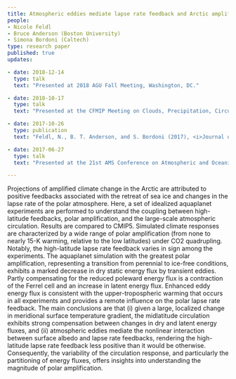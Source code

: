 ```yaml
---
title: Atmospheric eddies mediate lapse rate feedback and Arctic amplification 
people:
- Nicole Feldl
- Bruce Anderson (Boston University) 
- Simona Bordoni (Caltech)
type: research paper
published: true
updates:

- date: 2018-12-14
  type: talk 
  text: "Presented at 2018 AGU Fall Meeting, Washington, DC."

- date: 2018-10-17
  type: talk 
  text: "Presented at the CFMIP Meeting on Clouds, Precipitation, Circulation, and Climate Sensitivity, Boulder, CO."

- date: 2017-10-26
  type: publication
  text: "Feldl, N., B. T. Anderson, and S. Bordoni (2017), <i>Journal of Climate</i>, 30, 9213–9224, [doi:10.1175/JCLI-D-16-0706.1](https://doi.org/10.1175/JCLI-D-16-0706.1)." 

- date: 2017-06-27
  type: talk 
  text: "Presented at the 21st AMS Conference on Atmospheric and Oceanic Fluid Dynamics, Portland, OR."

---
```


Projections of amplified climate change in the Arctic are attributed to positive feedbacks associated with the retreat of sea ice and changes in the lapse rate of the polar atmosphere. Here, a set of idealized aquaplanet experiments are performed to understand the coupling between high-latitude feedbacks, polar amplification, and the large-scale atmospheric circulation. Results are compared to CMIP5. Simulated climate responses are characterized by a wide range of polar amplification (from none to nearly 15-K warming, relative to the low latitudes) under CO2 quadrupling. Notably, the high-latitude lapse rate feedback varies in sign among the experiments. The aquaplanet simulation with the greatest polar amplification, representing a transition from perennial to ice-free conditions, exhibits a marked decrease in dry static energy flux by transient eddies. Partly compensating for the reduced poleward energy flux is a contraction of the Ferrel cell and an increase in latent energy flux. Enhanced eddy energy flux is consistent with the upper-tropospheric warming that occurs in all experiments and provides a remote influence on the polar lapse rate feedback. The main conclusions are that (i) given a large, localized change in meridional surface temperature gradient, the midlatitude circulation exhibits strong compensation between changes in dry and latent energy fluxes, and (ii) atmospheric eddies mediate the nonlinear interaction between surface albedo and lapse rate feedbacks, rendering the high-latitude lapse rate feedback less positive than it would be otherwise. Consequently, the variability of the circulation response, and particularly the partitioning of energy fluxes, offers insights into understanding the magnitude of polar amplification.

